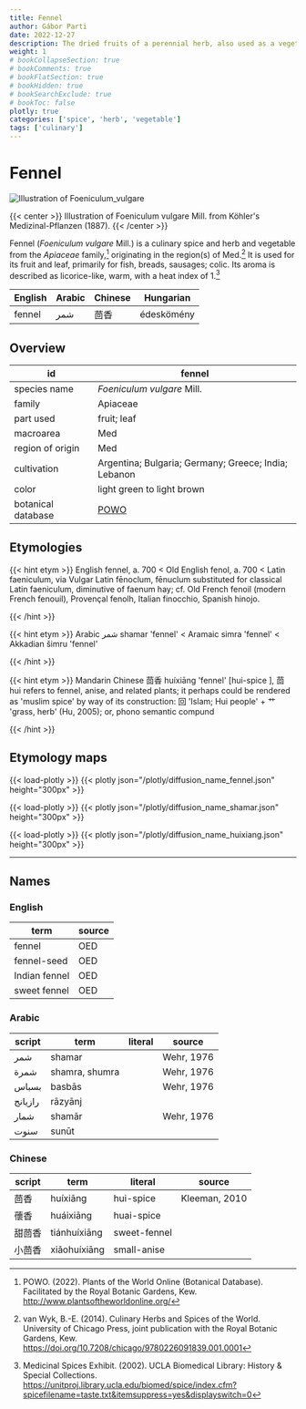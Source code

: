 ```yaml
---
title: Fennel
author: Gábor Parti
date: 2022-12-27
description: The dried fruits of a perennial herb, also used as a vegetable .
weight: 1
# bookCollapseSection: true
# bookComments: true
# bookFlatSection: true
# bookHidden: true
# bookSearchExclude: true
# bookToc: false
plotly: true
categories: ['spice', 'herb', 'vegetable']
tags: ['culinary']
---
```


# Fennel

![Illustration of Foeniculum_vulgare](/images/kohler/fennel.png)

{{< center >}}
Illustration of Foeniculum vulgare Mill. from Köhler's Medizinal-Pflanzen (1887).
{{< /center >}}

Fennel (*Foeniculum vulgare* Mill.) is a culinary spice and herb and vegetable from the *Apiaceae* family,[^powo] originating in the region(s) of Med.[^van_wyk_culinary_2014] It is used for its fruit and leaf, primarily for fish, breads, sausages; colic. Its aroma is described as licorice-like, warm, with a heat index of 1.[^ucla_medicinal_2002]

|English|Arabic|Chinese| Hungarian|
|-------|------|-------|----------|
| fennel|  شمر |   茴香  |édeskömény|

## Overview

|        id        |                       fennel                       |
|------------------|----------------------------------------------------|
|   species name   |             *Foeniculum vulgare* Mill.             |
|      family      |                      Apiaceae                      |
|     part used    |                     fruit; leaf                    |
|     macroarea    |                         Med                        |
| region of origin |                         Med                        |
|    cultivation   |Argentina; Bulgaria; Germany; Greece; India; Lebanon|
|       color      |             light green to light brown             |
|botanical database| [POWO](https://powo.science.kew.org/taxon/842680-1)|

## Etymologies

{{< hint etym >}}
English fennel, a. 700 < Old English fenol, a. 700 < Latin faeniculum, via Vulgar Latin fēnoclum, fēnuclum substituted for classical Latin faeniculum, diminutive of faenum hay; cf. Old French fenoil (modern French fenouil), Provençal fenolh, Italian finocchio, Spanish hinojo.

{{< /hint >}}

{{< hint etym >}}
Arabic شمر shamar 'fennel' < Aramaic simra 'fennel' < Akkadian šimru 'fennel'

{{< /hint >}}

{{< hint etym >}}
Mandarin Chinese 茴香 huíxiāng 'fennel' [hui-spice ], 茴 hui refers to fennel, anise, and related plants; it perhaps could be rendered as 'muslim spice' by way of its construction: 回 'Islam; Hui people' + 艹 'grass, herb' (Hu, 2005); or, phono semantic compund

{{< /hint >}}

## Etymology maps

{{< load-plotly >}}
{{< plotly json="/plotly/diffusion_name_fennel.json" height="300px" >}}

{{< load-plotly >}}
{{< plotly json="/plotly/diffusion_name_shamar.json" height="300px" >}}

{{< load-plotly >}}
{{< plotly json="/plotly/diffusion_name_huixiang.json" height="300px" >}}

***

## Names

### English

|     term    |source|
|-------------|------|
|    fennel   |  OED |
| fennel-seed |  OED |
|Indian fennel|  OED |
| sweet fennel|  OED |

### Arabic

| script|     term     |literal|  source  |
|-------|--------------|-------|----------|
|   شمر |    shamar    |       |Wehr, 1976|
|  شمرة |shamra, shumra|       |Wehr, 1976|
| بسباس |    basbās    |       |Wehr, 1976|
|رازيانج|    rāzyānj   |       |          |
|  شمار |    shamār    |       |Wehr, 1976|
|  سنوت |     sunūt    |       |          |

### Chinese

|script|    term    |   literal  |    source   |
|------|------------|------------|-------------|
|  茴香  |  huíxiāng  |  hui-spice |Kleeman, 2010|
|  蘹香  |  huáixiāng | huai-spice |             |
|  甜茴香 |tiánhuíxiāng|sweet-fennel|             |
|  小茴香 |xiǎohuíxiāng| small-anise|             |

[^powo]: POWO. (2022). Plants of the World Online (Botanical Database). Facilitated by the Royal Botanic Gardens, Kew. http://www.plantsoftheworldonline.org/
[^van_wyk_culinary_2014]: van Wyk, B.-E. (2014). Culinary Herbs and Spices of the World. University of Chicago Press, joint publication with the Royal Botanic Gardens, Kew. https://doi.org/10.7208/chicago/9780226091839.001.0001
[^ucla_medicinal_2002]: Medicinal Spices Exhibit. (2002). UCLA Biomedical Library: History & Special Collections. https://unitproj.library.ucla.edu/biomed/spice/index.cfm?spicefilename=taste.txt&itemsuppress=yes&displayswitch=0

